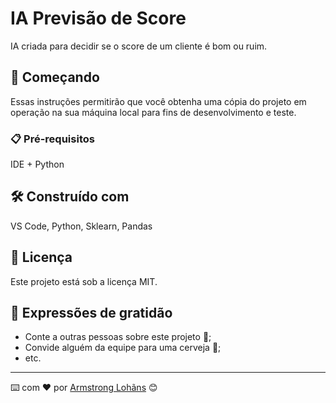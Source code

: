 # IA Previsão de Score

IA criada para decidir se o score de um cliente é bom ou ruim. 

## 🚀 Começando

Essas instruções permitirão que você obtenha uma cópia do projeto em operação na sua máquina local para fins de desenvolvimento e teste.

### 📋 Pré-requisitos

IDE + Python

## 🛠️ Construído com

VS Code, Python, Sklearn, Pandas

## 📄 Licença

Este projeto está sob a licença MIT.

## 🎁 Expressões de gratidão

* Conte a outras pessoas sobre este projeto 📢;
* Convide alguém da equipe para uma cerveja 🍺;
* etc.


---
⌨️ com ❤️ por [Armstrong Lohãns](https://gist.github.com/lohhans) 😊
